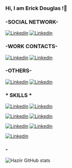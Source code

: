 ### Hi, I am Erick Douglas !👋
### -SOCIAL NETWORK-
[![Linkedin](https://img.shields.io/badge/WhatsApp-25D366?style=for-the-badge&logo=whatsapp&logoColor=white)](meus-contatos.netlify.app)
[![Linkedin](https://img.shields.io/badge/Instagram-E4405F?style=for-the-badge&logo=instagram&logoColor=white)](https://instagram.com/erick_ol1veira?igshid=YWJhMjlhZTc=)

### -WORK CONTACTS-
[![Linkedin](https://img.shields.io/badge/Gmail-D14836?style=for-the-badge&logo=gmail&logoColor=white)](meus-contatos.netlify.app)
[![Linkedin](https://img.shields.io/badge/LinkedIn-0077B5?style=for-the-badge&logo=linkedin&logoColor=white)](https://www.linkedin.com/in/erick-oliveira-210714197/)

### -OTHERS-
[![Linkedin](https://img.shields.io/badge/Steam-000000?style=for-the-badge&logo=steam&logoColor=white)](https://steamcommunity.com/profiles/76561199376430244/)
[![Linkedin](https://img.shields.io/badge/Discord-7289DA?style=for-the-badge&logo=discord&logoColor=white)]()

### * SKILLS *
[![Linkedin](https://img.shields.io/badge/HTML5-E34F26?style=for-the-badge&logo=html5&logoColor=white)]()
[![Linkedin](https://img.shields.io/badge/CSS3-1572B6?style=for-the-badge&logo=css3&logoColor=white)]()

[![Linkedin](https://img.shields.io/badge/JavaScript-F7DF1E?style=for-the-badge&logo=javascript&logoColor=black)]()
[![Linkedin](https://img.shields.io/badge/C%2B%2B-00599C?style=for-the-badge&logo=c%2B%2B&logoColor=white)]()

[![Linkedin](https://img.shields.io/badge/PHP-777BB4?style=for-the-badge&logo=php&logoColor=white)]()
[![Linkedin](https://img.shields.io/badge/React-20232A?style=for-the-badge&logo=react&logoColor=61DAFB)]()

[![Linkedin](https://img.shields.io/badge/Windows-0078D6?style=for-the-badge&logo=windows&logoColor=white)]()
















### -
![Haziir GitHub stats](https://github-readme-stats.vercel.app/api?username=Haziir&show_icons=true&theme=radical)
